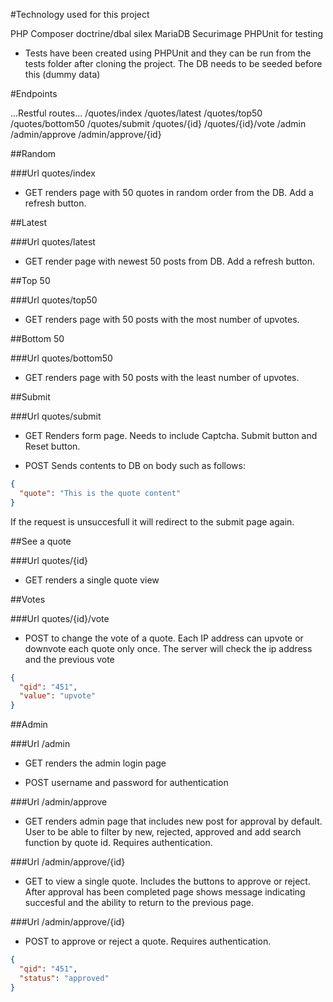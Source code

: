 #Technology used for this project

PHP
Composer
doctrine/dbal
silex
MariaDB
Securimage
PHPUnit for testing

* Tests have been created using PHPUnit and they can be run from the tests folder after cloning the project. The DB needs to be seeded before this (dummy data)

#Endpoints

...Restful routes...
/quotes/index
/quotes/latest
/quotes/top50
/quotes/bottom50
/quotes/submit
/quotes/{id}
/quotes/{id}/vote
/admin
/admin/approve
/admin/approve/{id}

##Random

###Url quotes/index

* GET renders page with 50 quotes in random order from the DB. Add a refresh button.

##Latest

###Url quotes/latest

* GET render page with newest 50 posts from DB. Add a refresh button.

##Top 50

###Url quotes/top50

* GET renders page with 50 posts with the most number of upvotes.

##Bottom 50

###Url quotes/bottom50

* GET renders page with 50 posts with the least number of upvotes.

##Submit

###Url quotes/submit

* GET Renders form page. Needs to include Captcha. Submit button and Reset button.

* POST Sends contents to DB on body such as follows:

```json
{
  "quote": "This is the quote content"
}
```

If the request is unsuccesfull it will redirect to the submit page again.

##See a quote

###Url quotes/{id}

* GET renders a single quote view

##Votes

###Url quotes/{id}/vote

* POST to change the vote of a quote. Each IP address can upvote or downvote each quote only once. The server will check the ip address and the previous vote

```json
{
  "qid": "451",
  "value": "upvote"
}
```

##Admin

###Url /admin

* GET renders the admin login page

* POST username and password for authentication

###Url /admin/approve

* GET renders admin page that includes new post for approval by default. User to be able to filter by new, rejected, approved and add search function by quote id. Requires authentication.

###Url /admin/approve/{id}

* GET to view a single quote. Includes the buttons to approve or reject. After approval has been completed page shows message indicating succesful and the ability to return to the previous page.

###Url /admin/approve/{id}

* POST to approve or reject a quote. Requires authentication.

```json
{
  "qid": "451",
  "status": "approved"
}
```
